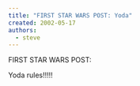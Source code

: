```yaml
---
title: "FIRST STAR WARS POST: Yoda"
created: 2002-05-17
authors: 
  - steve
---
```


FIRST STAR WARS POST:  
  
Yoda rules!!!!!
